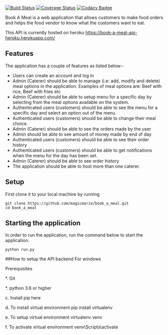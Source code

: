 [![Build Status](https://travis-ci.org/magicmarie/book_a_meal.svg?branch=flask-api-restful)](https://travis-ci.org/magicmarie/book_a_meal)
[![Coverage Status](https://coveralls.io/repos/github/magicmarie/book_a_meal/badge.svg?branch=flask-api-restful)](https://coveralls.io/github/magicmarie/book_a_meal?branch=flask-api-restful)
[![Codacy Badge](https://api.codacy.com/project/badge/Grade/9c86a6940c82472ea181f0adecd25390)](https://www.codacy.com/app/magicmarie/book_a_meal?utm_source=github.com&amp;utm_medium=referral&amp;utm_content=magicmarie/book_a_meal&amp;utm_campaign=Badge_Grade)


Book A Meal  is a web application  that allows customers to make food orders and
helps the food vendor to know what the customers want to eat.

This API is currently hosted on heroku https://book-a-meal-api-heroku.herokuapp.com/

## Features
The application has a couple of features as listed below:-
 * Users can create an account and log in
 * Admin (Caterer) should be able to manage (i.e: add, modify and delete) meal options in the application. Examples of meal options are: Beef with rice, Beef with fries etc
 * Admin (Caterer) should be able to setup menu for a specific day by selecting from the meal options available on the system.
 * Authenticated users (customers) should be able to see the menu for a specific day and select an option out of the menu.
 * Authenticated users (customers) should be able to change their meal choice.
 * Admin (Caterer) should be able to see the orders made by the user
 * Admin should be able to see amount of money made by end of day
 * Authenticated users (customers) should be able to see their order history
 * Authenticated users (customers) should be able to get notifications when the menu for the day has been set.
 * Admin (Caterer) should be able to see order history
 * The application should be able to host more than one caterer.


## Setup
First clone it to your local machine by running

```
git clone https://github.com/magicmarie/book_a_meal.git
cd book_a_meal
```
## Starting the application
In order to run the application, run the command below to start the application.
```
python run.py
```
##How to setup the API backend
For windows

Prerequisites

*. Git

*. python 3.6 or higher

c. Install pip here

d. To install virtual environment pip install virtualenv

e. To setup virtual environment virtualenv venv

f. To activate virtual environment venv\Scripts\activate